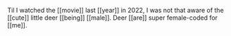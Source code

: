 Til I watched the [[movie]] last [[year]] in 2022, I was not that aware of the [[cute]] little deer [[being]] [[male]]. Deer [[are]] super female-coded for [[me]].